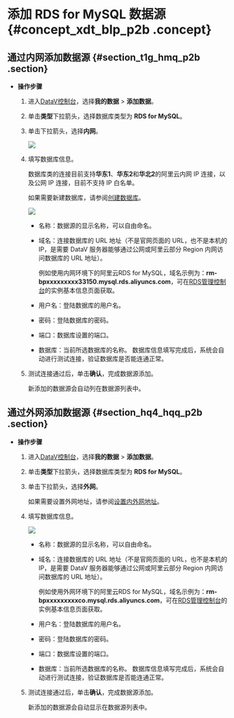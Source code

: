 # 添加 RDS for MySQL 数据源 {#concept_xdt_blp_p2b .concept}

## 通过内网添加数据源 {#section_t1g_hmq_p2b .section}

-   **操作步骤** 
    1.  进入[DataV控制台](https://datav.aliyun.com/)，选择**我的数据** \> **添加数据**。
    2.  单击**类型**下拉箭头，选择数据库类型为 **RDS for MySQL**。
    3.  单击下拉箭头，选择**内网**。

        ![](http://static-aliyun-doc.oss-cn-hangzhou.aliyuncs.com/assets/img/16534/15559999527824_zh-CN.png)

    4.  填写数据库信息。

        数据库类的连接目前支持**华东1**、**华东2**和**华北2**的阿里云内网 IP 连接，以及公网 IP 连接，目前不支持 IP 白名单。

        如果需要新建数据库，请参阅[创建数据库](https://help.aliyun.com/document_detail/26190.html)。

        ![](http://static-aliyun-doc.oss-cn-hangzhou.aliyuncs.com/assets/img/16534/15559999527826_zh-CN.png)

        -   名称：数据源的显示名称，可以自由命名。
        -   域名：连接数据库的 URL 地址（不是官网页面的 URL，也不是本机的 IP，是需要 DataV 服务器能够通过公网或阿里云部分 Region 内网访问数据库的 URL 地址）。

            例如使用内网环境下的阿里云RDS for MySQL，域名示例为：**rm-bpxxxxxxxxx33150.mysql.rds.aliyuncs.com**，可在[RDS管理控制台](https://rdsnext.console.aliyun.com/)的实例基本信息页面获取。

        -   用户名：登陆数据库的用户名。
        -   密码：登陆数据库的密码。
        -   端口：数据库设置的端口。
        -   数据库：当前所选数据库的名称。
        数据库信息填写完成后，系统会自动进行测试连接，验证数据库是否能连通正常。

    5.  测试连接通过后，单击**确认**，完成数据源添加。

        新添加的数据源会自动列在数据源列表中。


## 通过外网添加数据源 {#section_hq4_hqq_p2b .section}

-   **操作步骤** 
    1.  进入[DataV控制台](https://datav.aliyun.com/)，选择**我的数据** \> **添加数据**。
    2.  单击**类型**下拉箭头，选择数据库类型为 **RDS for MySQL**。
    3.  单击下拉箭头，选择**外网**。

        如果需要设置外网地址，请参阅[设置内外网地址](https://help.aliyun.com/document_detail/26195.html)。

    4.  填写数据库信息。

        ![](http://static-aliyun-doc.oss-cn-hangzhou.aliyuncs.com/assets/img/16534/15559999527829_zh-CN.png)

        -   名称：数据源的显示名称，可以自由命名。
        -   域名：连接数据库的 URL 地址（不是官网页面的 URL，也不是本机的 IP，是需要 DataV 服务器能够通过公网或阿里云部分 Region 内网访问数据库的 URL 地址）。

            例如使用外网环境下的阿里云RDS for MySQL，域名示例为：**rm-bpxxxxxxxxxco.mysql.rds.aliyuncs.com**，可在[RDS管理控制台](https://rdsnext.console.aliyun.com/)的实例基本信息页面获取。

        -   用户名：登陆数据库的用户名。
        -   密码：登陆数据库的密码。
        -   端口：数据库设置的端口。
        -   数据库：当前所选数据库的名称。
        数据库信息填写完成后，系统会自动进行测试连接，验证数据库是否能连通正常。

    5.  测试连接通过后，单击**确认**，完成数据源添加。

        新添加的数据源会自动显示在数据源列表中。



